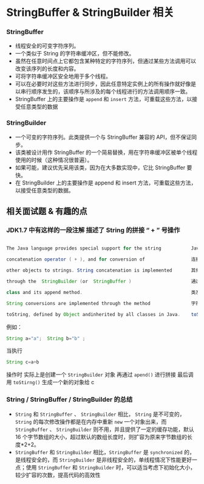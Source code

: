 # StringBuffer & StringBuilder 相关

### StringBuffer

- 线程安全的可变字符序列。
- 一个类似于 String 的字符串缓冲区，但不能修改。
- 虽然在任意时间点上它都包含某种特定的字符序列，但通过某些方法调用可以改变该序列的长度和内容。
- 可将字符串缓冲区安全地用于多个线程。
- 可以在必要时对这些方法进行同步，因此任意特定实例上的所有操作就好像是以串行顺序发生的，该顺序与所涉及的每个线程进行的方法调用顺序一致。
- StringBuffer 上的主要操作是 `append` 和 `insert` 方法，可重载这些方法，以接受任意类型的数据

### StringBuilder

- 一个可变的字符序列。此类提供一个与 StringBuffer 兼容的 API，但不保证同步。
- 该类被设计用作 StringBuffer 的一个简易替换，用在字符串缓冲区被单个线程使用的时候（这种情况很普遍）。
- 如果可能，建议优先采用该类，因为在大多数实现中，它比 StringBuffer 要快。
- 在 StringBuilder 上的主要操作是 append 和 insert 方法，可重载这些方法，以接受任意类型的数据。

## 相关面试题 & 有趣的点

### JDK1.7 中有这样的一段注解 描述了 String 的拼接 “ + ” 号操作

```java

The Java language provides special support for the string           Java语言为字符串提供特殊支持

concatenation operator ( + ), and for conversion of                 连接运算符（+），以及转换

other objects to strings. String concatenation is implemented       其他对象到字符串。 字符串连接已实现

through the  StringBuilder (or  StringBuffer )                      通过StringBuilder（或StringBuffer）

class and its append method.                                        类及其 append 方法。

String conversions are implemented through the method               字符串转换通过 toString 方法实现

toString, defined by Object andinherited by all classes in Java.    toString 方法由 Object 定义，并由 Java 中的所有类继承。
```

例如：

```java
String a="a";  String b="b" ;
```

当执行

```java
String c=a+b
```

操作时  实际上是创建一个 `StringBuilder` 对象  再通过 `apend()` 进行拼接  最后调用 `toStirng()` 生成一个新的对象给 c

### String / StringBuffer / StringBuilder 的总结

- `String` 和 `StringBuffer` 、 `StringBuilder` 相比， `String` 是不可变的， `String` 的每次修改操作都是在内存中重新 `new` 一个对象出来，而 `StringBuffer` 、 `StringBuilder` 则不用，并且提供了一定的缓存功能，默认 16 个字节数组的大小，超过默认的数组长度时，则扩容为原来字节数组的长度*2+2。
- `StringBuffer` 和 `StringBuilder` 相比，`StringBuffer` 是 `synchronized` 的，是线程安全的，而 `StringBuilder` 是非线程安全的，单线程情况下性能更好一点；使用 `StringBuffer` 和 `StringBuilder` 时，可以适当考虑下初始化大小，较少扩容的次数，提高代码的高效性